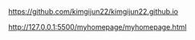 https://github.com/kimgijun22/kimgijun22.github.io

http://127.0.0.1:5500/myhomepage/myhomepage.html
